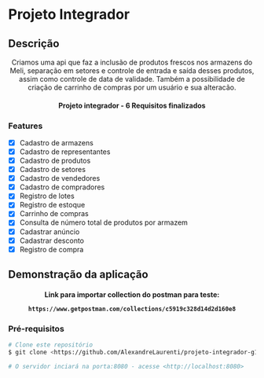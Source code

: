 # Projeto Integrador

## Descrição

<p align="center">Criamos uma api que faz a inclusão de produtos frescos nos armazens do Meli, separação em setores e controle de entrada e saída desses produtos, assim como controle de data de validade. Também a possibilidade de criação de carrinho de compras por um usuário e sua alteracão.</p>


<h4 align="center"> 
	Projeto integrador - 6 Requisitos finalizados
</h4>

### Features

- [x] Cadastro de armazens
- [x] Cadastro de representantes
- [x] Cadastro de produtos
- [x] Cadastro de setores
- [x] Cadastro de vendedores
- [x] Cadastro de compradores
- [x] Registro de lotes
- [x] Registro de estoque
- [x] Carrinho de compras
- [x] Consulta de número total de produtos por armazem
- [x] Cadastrar anúncio
- [x] Cadastrar desconto
- [x] Registro de compra

## Demonstração da aplicação

<h4 align="center"> 
  
  Link para importar collection do postman para teste:
  
	https://www.getpostman.com/collections/c5919c328d14d2d160e8

</h4>

### Pré-requisitos

```bash
# Clone este repositório
$ git clone <https://github.com/AlexandreLaurenti/projeto-integrador-g1-w4>

# O servidor inciará na porta:8080 - acesse <http://localhost:8080>
```


